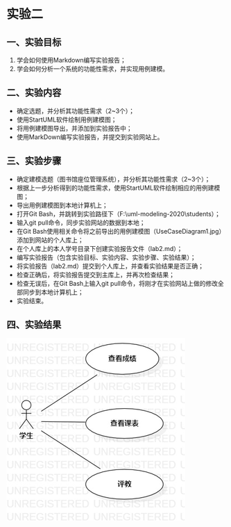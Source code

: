 # 实验二

## 一、实验目标
1. 学会如何使用Markdown编写实验报告；
2. 学会如何分析一个系统的功能性需求，并实现用例建模。

## 二、实验内容
- 确定选题，并分析其功能性需求（2~3个）；
- 使用StartUML软件绘制用例建模图；
- 将用例建模图导出，并添加到实验报告中；
- 使用MarkDown编写实验报告，并提交到实验网站上。

## 三、实验步骤
- 确定建模选题（图书馆座位管理系统），并分析其功能性需求（2~3个）；
- 根据上一步分析得到的功能性需求，使用StartUML软件绘制相应的用例建模图；
- 导出用例建模图到本地计算机上；
- 打开Git Bash，并跳转到实验路径下（F:\uml-modeling-2020\students）；
- 输入git pull命令，同步实验网站的数据到本地；
- 在Git Bash使用相关命令将之前导出的用例建模图（UseCaseDiagram1.jpg）添加到网站的个人库上；
- 在个人库上的本人学号目录下创建实验报告文件（lab2.md）；
- 编写实验报告（包含实验目标、实验内容、实验步骤、实验结果）；
- 将实验报告（lab2.md）提交到个人库上，并查看实验结果是否正确；
- 检查正确后，将实验报告提交到主库上，并再次检查结果；
- 检查无误后，在Git Bash上输入git pull命令，将刚才在实验网站上做的修改全部同步到本地计算机上；
- 实验结束。



## 四、实验结果
![用例建模图](./UseCaseDiagram1.jpg)